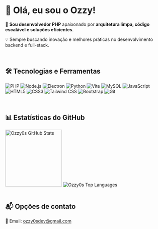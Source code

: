 # 👋 Olá, eu sou o Ozzy!

🚀 **Sou desenvolvedor PHP** apaixonado por **arquitetura limpa, código escalável e soluções eficientes**.

💡 Sempre buscando inovação e melhores práticas no desenvolvimento backend e full-stack.

<br>

## 🛠️ Tecnologias e Ferramentas

![PHP](https://img.shields.io/badge/PHP-777BB4?style=for-the-badge&logo=php&logoColor=white) ![Node.js](https://img.shields.io/badge/Node.js-339933?style=for-the-badge&logo=nodedotjs&logoColor=white) ![Electron](https://img.shields.io/badge/Electron-2C2E3B?style=for-the-badge&logo=electron&logoColor=white) ![Python](https://img.shields.io/badge/Python-3776AB?style=for-the-badge&logo=python&logoColor=white) ![Vite](https://img.shields.io/badge/Vite-646CFF?style=for-the-badge&logo=vite&logoColor=white) ![MySQL](https://img.shields.io/badge/MySQL-4479A1?style=for-the-badge&logo=mysql&logoColor=white) ![JavaScript](https://img.shields.io/badge/JavaScript-F7DF1E?style=for-the-badge&logo=javascript&logoColor=black) ![HTML5](https://img.shields.io/badge/HTML5-E34F26?style=for-the-badge&logo=html5&logoColor=white) ![CSS3](https://img.shields.io/badge/CSS3-1572B6?style=for-the-badge&logo=css3&logoColor=white) ![Tailwind CSS](https://img.shields.io/badge/Tailwind_CSS-38B2AC?style=for-the-badge&logo=tailwind-css&logoColor=white) ![Bootstrap](https://img.shields.io/badge/Bootstrap-563D7C?style=for-the-badge&logo=bootstrap&logoColor=white) ![Git](https://img.shields.io/badge/Git-F05032?style=for-the-badge&logo=git&logoColor=white)

<br>

## 📊 Estatísticas do GitHub

<div>  
  <img height="180em" src="https://github-readme-stats.vercel.app/api?username=Ozzy0s&show_icons=true&theme=dark&hide_border=true" alt="Ozzy0s GitHub Stats"/>  
  <img src="https://github-readme-stats.vercel.app/api/top-langs/?username=Ozzy0s&layout=compact&langs_count=8&theme=dark&hide_border=true" alt="Ozzy0s Top Languages"/>  
</div>

<br>

## 📬 Opções de contato

📧 Email: [ozzy0sdev@gmail.com](mailto:ozzy0sdev@gmail.com)

